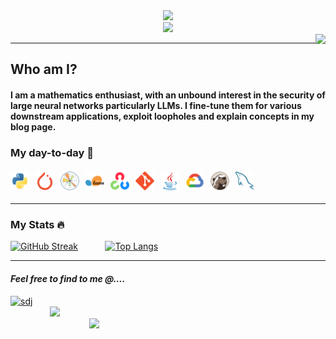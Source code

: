 <div id='hello' align='center'>
  <img src='https://media.giphy.com/media/v1.Y2lkPTc5MGI3NjExcG5xNWZidXNvNzQ4bnhvbjh4dDR3ZGo2aXJjZ2p5emwwamZvc2dtNSZlcD12MV9pbnRlcm5hbF9naWZfYnlfaWQmY3Q9cw/jptSqy6yYse5AaDRn0/giphy.gif' width='100'/>
</div>
<div align='center'>
<img src='https://media.giphy.com/media/v1.Y2lkPTc5MGI3NjExNTJkczh4bDM2empwNWRmOWFqM202ODBxM21yc3loYnVndHh0dTM1cCZlcD12MV9pbnRlcm5hbF9naWZfYnlfaWQmY3Q9Zw/bJ4TVNYNUympPgcpem/giphy.gif'/></div>
<a href="mailto:writetoshiladitya@gmail.com">
<img src='https://img.shields.io/badge/writetoshiladitya%40gmail.com-darkviolet?style=plastic&logo=gmail&logoColor=white&labelColor=violet' height='20' align='right'>
</a>

---

## Who am I?
#### I am a mathematics enthusiast, with an unbound interest in the security of large neural networks particularly LLMs. I fine-tune them for various downstream applications, exploit loopholes and explain concepts in my blog page.

### My day-to-day 🚀
#### <img src='https://github.com/devicons/devicon/blob/master/icons/python/python-original.svg' width='30' height='30'/> &nbsp; <img src='https://github.com/devicons/devicon/blob/master/icons/pytorch/pytorch-original.svg' width='30' height='30'/> &nbsp; <img src='https://github.com/devicons/devicon/blob/master/icons/matplotlib/matplotlib-original.svg' width='30' height='30'/> &nbsp; <img src='https://github.com/devicons/devicon/blob/master/icons/scikitlearn/scikitlearn-original.svg' width='30' height='30'/> &nbsp; <img src='https://github.com/devicons/devicon/blob/master/icons/opencv/opencv-original.svg' width='30' height='30'/> &nbsp; <img src='https://github.com/devicons/devicon/blob/master/icons/git/git-original.svg' width='30' height='30'/> &nbsp; <img src='https://github.com/devicons/devicon/blob/master/icons/java/java-original.svg' width='30' height='30'/> &nbsp; <img src='https://github.com/devicons/devicon/blob/master/icons/googlecloud/googlecloud-original.svg' width='30' height='30'/> &nbsp; <img src='https://github.com/devicons/devicon/blob/master/icons/dbeaver/dbeaver-original.svg' width='30' height='30'/> &nbsp; <img src='https://github.com/devicons/devicon/blob/master/icons/mysql/mysql-original.svg' width='30' height='30'/>

---

### My Stats :fire:
[![GitHub Streak](http://github-readme-streak-stats.herokuapp.com?user=shiladityasarkar&theme=dark&background=000000)](https://git.io/streak-stats) &nbsp; &nbsp; &nbsp; &nbsp; &nbsp; [![Top Langs](https://github-readme-stats.vercel.app/api/top-langs/?username=shiladityasarkar&layout=compact&theme=vision-friendly-dark)](https://github.com/anuraghazra/github-readme-stats)

---

#### _Feel free to find to me @...._ 
<div id='batches' align='left'>
      <a href='https://medium.com/@writetoshiladitya'>
        <img src='https://img.shields.io/badge/Medium-black?style=plastic&logo=Medium&logoColor=white&labelColor=black' alt='sdj' width='100'/>
      </a> <br> 
     &nbsp; &nbsp; &nbsp; &nbsp; &nbsp; &nbsp; &nbsp; &nbsp; <a href='https://www.linkedin.com/in/shiladityasarkar'>
        <img src='https://img.shields.io/badge/LinkedIn-blue?style=plastic&logo=LinkedIn&logoColor=white' width='99'/>
      </a> <br>
     &nbsp; &nbsp; &nbsp; &nbsp; &nbsp; &nbsp; &nbsp; &nbsp; &nbsp; &nbsp; &nbsp; &nbsp; &nbsp; &nbsp; &nbsp; &nbsp; <a href='https://twitter.com/__shiladitya'>
        <img src='https://img.shields.io/badge/Twitter-black?style=plastic&logo=X&logoColor=white&labelColor=black' width='100'/>
      </a>
</div>



<!--
**shiladityasarkar/shiladityasarkar** is a ✨ _special_ ✨ repository because its `README.md` (this file) appears on your GitHub profile.

Here are some ideas to get you started:

- 🔭 I’m currently working on ...
- 🌱 I’m currently learning ...
- 👯 I’m looking to collaborate on ...
- 🤔 I’m looking for help with ...
- 💬 Ask me about ...
- 📫 How to reach me: ...
- 😄 Pronouns: ...
- ⚡ Fun fact: ...
-->
